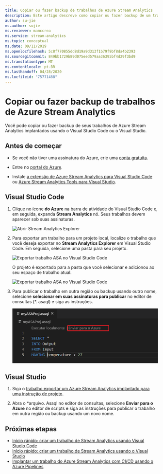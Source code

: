 ```yaml
---
title: Copiar ou fazer backup de trabalhos de Azure Stream Analytics
description: Este artigo descreve como copiar ou fazer backup de um trabalho de Azure Stream Analytics.
author: su-jie
ms.author: sujie
ms.reviewer: mamccrea
ms.service: stream-analytics
ms.topic: conceptual
ms.date: 09/11/2019
ms.openlocfilehash: 5c8f770855dd8d19a9d313f1b79f9bf8da4b2393
ms.sourcegitcommit: 849bb1729b89d075eed579aa36395bf4d29f3bd9
ms.translationtype: MT
ms.contentlocale: pt-BR
ms.lasthandoff: 04/28/2020
ms.locfileid: "75771488"
---
```

# <a name="copy-or-back-up-azure-stream-analytics-jobs"></a>Copiar ou fazer backup de trabalhos de Azure Stream Analytics

Você pode copiar ou fazer backup de seus trabalhos de Azure Stream Analytics implantados usando o Visual Studio Code ou o Visual Studio. 

## <a name="before-you-begin"></a>Antes de começar
* Se você não tiver uma assinatura do Azure, crie uma [conta gratuita](https://azure.microsoft.com/free/).

* Entre no [portal do Azure](https://portal.azure.com/).

* Instale [a extensão de Azure Stream Analytics para Visual Studio Code](quick-create-vs-code.md#install-the-azure-stream-analytics-tools-extension) ou [Azure Stream Analytics Tools para Visual Studio](quick-create-vs-code.md#install-the-azure-stream-analytics-tools-extension).  

## <a name="visual-studio-code"></a>Visual Studio Code

1. Clique no ícone **do Azure** na barra de atividade do Visual Studio Code e, em seguida, expanda **Stream Analytics** nó. Seus trabalhos devem aparecer sob suas assinaturas.

   ![Abrir Stream Analytics Explorer](./media/vscode-explore-jobs/open-explorer.png)

2. Para exportar um trabalho para um projeto local, localize o trabalho que você deseja exportar no **Stream Analytics Explorer** em Visual Studio Code. Em seguida, selecione uma pasta para seu projeto.

    ![Exportar trabalho ASA no Visual Studio Code](./media/vscode-explore-jobs/export-job.png)

    O projeto é exportado para a pasta que você selecionar e adicionou ao seu espaço de trabalho atual.

    ![Exportar trabalho ASA no Visual Studio Code](./media/stream-analytics-manage-job/copy-backup-stream-analytics-jobs.png)

3. Para publicar o trabalho em outra região ou backup usando outro nome, selecione **selecionar em suas assinaturas para publicar** no editor de consultas (\*. asaql) e siga as instruções.

    ![Publicar no Azure no Visual Studio Code](./media/quick-create-vs-code/submit-job.png)

## <a name="visual-studio"></a>Visual Studio

1. Siga o [trabalho exportar um Azure Stream Analytics implantado para uma instrução de projeto](https://docs.microsoft.com/azure/stream-analytics/stream-analytics-vs-tools#export-jobs-to-a-project).

2. Abra o \*arquivo. Asaql no editor de consultas, selecione **Enviar para o Azure** no editor de scripts e siga as instruções para publicar o trabalho em outra região ou backup usando um novo nome.

## <a name="next-steps"></a>Próximas etapas

* [Início rápido: criar um trabalho de Stream Analytics usando Visual Studio Code](quick-create-vs-code.md)
* [Início rápido: criar um trabalho de Stream Analytics usando o Visual Studio](stream-analytics-quick-create-vs.md)
* [Implantar um trabalho do Azure Stream Analytics com CI/CD usando o Azure Pipelines](stream-analytics-tools-visual-studio-cicd-vsts.md)
